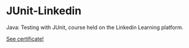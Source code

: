 # JUnit-Linkedin

Java: Testing with JUnit, course held on the Linkedin Learning platform.

<a href=https://www.linkedin.com/feed/update/urn:li:activity:7161203240422846464/>See certificate!</a>
